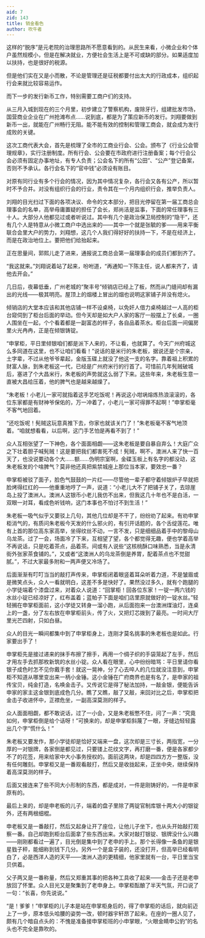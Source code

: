 ```yaml
---
aid: 7
zid: 143
title: 销金看色
author: 吹牛者
---
```


这样的“脱序”是元老院的治理思路所不愿意看到的。从民生来看，小微企业和个体户虽然规模小，但是在解决就业，方便社会生活上是不可或缺的部分。如果适度加以扶持，也是很好的税源。

但是他们实在又是小而散，不论是管理还是征税都要付出太大的行政成本，组织起行会来就比较容易运作。

而下一步的发行新币工作，特别需要工商户们的支持。

从三月入城到现在的三个月里，初步建立了警察机构，废除牙行，组建批发市场，国营商业企业在广州抢滩布点……说到底，都是为了策应新币的发行。刘翔要做到新币一出，就能在广州畅行无阻。能不能有效的控制和管理工商会，就会成为发行成败的关键。

这次工商代表大会，首先是梳理了全市的工商业行会、公会。颁布了《行业公会管理规章》，实行注册制度。所有行会、公会要在市政府进行注册备案；每个行会公会必须有固定办事地址，有专人负责；公会名下的所有“公田”、“公产”登记备案，否则不予承认。各行会名下的“官中钱”必须设有账目。

对原有同行业有多个行会的情况，因为其中情况复杂，各行会又各有公产，所以暂时不予合并。对没有组织行会的行业，责令其在一个月内组织行会，推举负责人。

刘翔的目光扫过下面的各项决议、命令的文本部分，把目光停留在第一届工商总会理事会的名单，高举毋庸置疑的担任了会长，郑尚洁是监事，下面的常任理事有三十人。大部分人他都见过或者听说过。其中有几个是政治保卫局控制的“隐干”，还有几个人是特意从小微工商户中选出来的――其中一个就是张毓的爹――用来平衡联合会里大户的势力，刘翔想，这几个人我们得好好的扶持一下，不是在经济上，而是在政治地位上。要把他们给抬起来。

正在思量间，郭熙儿走了进来，通报说工商总会第一届理事会的成员们都到齐了。

“我这就来。”刘翔说着站了起来，吩咐道，“再通知一下陈主任，说人都来齐了，请他去开会。”

几日后，夜幕低垂，广州老城的“聚丰号”倾销店已经上了板，然而从门缝间却有漏出的光线――极其明亮。屋顶上的烟楼上冒出的烟也说明这家铺子并没有熄火。

倾销店的大堂本应该和其他店铺一样不设桌椅，以免奸人借力桌椅越过一人高的柜台窥伺到了柜台后面的举动。但今天却是如大户人家的客厅一般摆上了长桌，一圈人围坐在一起，个个看着都是一副富态的样子，各自品着茶水。柜台后面一间偏房里火光冉冉，正是在倾银铸锭。

“申掌柜，平日里倾银咱们都是派下人来的，不让看，也就算了。今天广州府城这么多同道在这里，也不让咱们看看！”说话的是米行的朱老板，据说还是个宗亲，土字辈，不过从他爷爷辈起，金版玉碟上就没了他这一支的名字。靠着祖上积累的财富人脉，到朱老板这一代，已经是广州府米行的行首了。可惜前几年髡贼破城后，塞进了个大昌米行，朱老板的声势就这么弱了下来。这些年来，朱老板生意一直被大昌给压着，他的脾气也是越来越燥了。

“朱老板！小老儿一家可就指着这手艺吃饭呢！再说这小坩埚熔炼热浪滚滚的，各位东家都是有财神爷保佑的，万一冲着了，小老儿一家可得罪不起啊！”申掌柜毫不客气地回着。

“还吃饭呢！髡贼这玩意真推下去，你家也就该关门了！”朱老板毫不客气地顶着。“咱就想看看，以后啊，这门手艺怕是再看不到了！”

众人互相张望了一下神色，各个面面相觑――这朱老板是要自暴自弃么！大庭广众之下壮着胆子喊髡贼！这是要把我们都害死不成！髡贼，啊不，澳洲人来了快一百天了，也没说要动各个大……额……伪明宗室啊，金碟玉板上有名字的都没动，这朱老板发的个啥脾气？莫非他还真把紫禁城座上那位当本家，要效忠一番？

申掌柜被驳了面子，脸色气鼓鼓的一片红――尽管他一辈子都守着倾银炉子早就把脸烤得红红的――他重重地哼了一声，说道：“小老儿大不了把铺子关了，去琼崖岛上投了澳洲人。澳洲人这银币小老儿我仿不出来，但我这几十年也不是白活，一双眼一对耳，看成色听钱响，这门本事也不怕讨不到生活！”

朱老板一吸气似乎又要驳上几句，其他几位却是不干了，纷纷劝了起来。有劝申掌柜消气的，有质问朱老板今天发的什么邪火的，有引开话题的，各个舌绽莲花。唯有上首的那位高东家高举，坐得纹丝不动，一言不发，只是细细品着手中的黎母山乌龙茶。过了一会，场面冷了下来，互相望了望，各个都觉得无趣，便也学着高举不再说话，只是吃着茶点，品着茶。间或有人说些“这核桃酥口味熟悉，当是永清街外张家茶食铺的。”，又或者“这澳洲人的乌龙茶倒是养胃，配着茶点也不觉甜腻。”，不过大家最多附和一两声便又冷场了。

后面渐渐有叮叮当当的敲打声传来，申掌柜闭着眼竖着耳朵听着力道，不是皱眉或是微笑点头，众人一看就明白，这差不多是快好了。果然没过多久，就有个跑腿的小学徒端着个漆盘过来，对着众人说道：“回掌柜！回各位东家！一锭一两六钱的水丝小锭已经凉好了，红布盖着；蓝帕子下面是咱们店里原就做好的一锭水丝。”轻轻搁在申掌柜面前，这小学徒又转身一溜小跑，从后面抱来一台澳洲煤油灯，连桌上的一盏，分了左右放在申掌柜前头，传了火，又把灯芯拨到了最亮。一时间大厅里光芒四射，只如白昼。

众人的目光一瞬间都集中到了申掌柜身上，连刚才莫名挑事的朱老板也是如此。行家要出手了！

申掌柜先是接过递来的抹手布擦了擦手，再用一个绸子织的手袋笼起了左手，然后才用左手去抓那枚新筑的水丝小锭。众人看在眼里，心中纷纷暗骂：平日里请你看银子成色时怎不见你戴手套！就这一晃神，分了心去啐人的几位就没注意到，申掌柜不知道从哪里变出来一柄小金锤。这小金锤在广府商界也是有名了，是申家的祖传宝贝，纯金打造，名唤金击子。又传说它是得了秘法加持，一敲金银，便能告诉申家的家主这金银到底成色几分。瞧了又瞧，敲了又敲，来回对比之后，申掌柜把金击子收进怀中，正襟危坐，一副高深莫测的样子。

众人面面相觑，都不敢说话，过了一小会，又是朱老板憋不住，问了一声：“究竟如何，申掌柜倒是给个话呀！”可换来的，却是申掌柜斜蔑了一眼，牙缝边轻轻露出几个字“慌什么！”

朱老板又要发作，那小学徒却是恰好又端来一盘，这次却是三寸长，两指宽，一分厚的一对银牌，各家倒是都见过，只要镂上花纹文字，再打磨一番，便是各家都少不了的花签，用来给家中大小事务授权的。面前这两块，却是四四方方一整版，没有任何雕刻。申掌柜又是一番观看敲打，然后又是收拢起来，正坐中央，继续保持着高深莫测的样子。

后面又接连来了些不同大小形制的东西，都是成对，一件是刚铸好的，一件是申家原有的。

最后上来的，却是申老板的儿子，端着的盘子里除了两锭官制库银十两大小的银锭外，还有两根细棍。

申老板又是一番敲打，然后又起身让开了座位，让他儿子坐下，也从头开始敲打观察一番。自己却跑到柜台后面拿了些东西出来。大家对敲打银锭、银牌没什么兴趣——刚刚都看过一遍了，目光倒是集中到了老申的手上。那个长得像一条鱼的是银星戥子秤，能细称到钱下几分。另外一个是盒子装的，还没打开，但高举已经看明白了，必是西洋人造的天平——澳洲人造的更精细，他家里就有一台，平日里当宝贝供着。

父子两又是一番称量，然后又郑重其事的把各种工具收了起来——金击子还是老申放回了怀里。众人目光又是聚集到了老申身上。申掌柜酝酿了半天气氛，开口说了一句：“长喜，你先说说。”

“是！爹爹！”申掌柜的儿子本是站在申掌柜身后的，得了申掌柜的话后，就向前迈上了一步，原本低头哈腰的姿势一改，顿时器宇轩昂了起来。在座的一圈人见了，颇有几个暗自点头的：不愧是准备接申掌柜班的小申掌眼，“火眼金睛申公豹”的名头也不完全是靠吹的。
